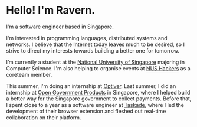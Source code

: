 # Hello! I'm Ravern.

I'm a software engineer based in Singapore.

I'm interested in programming languages, distributed systems and networks. I believe that the Internet today leaves much to be desired, so I strive to direct my interests towards building a better one for tomorrow.

I’m currently a student at the [National University of Singapore](https://nus.edu.sg) majoring in Computer Science. I'm also helping to organise events at [NUS Hackers](https://nushackers.org) as a coreteam member.

This summer, I'm doing an internship at [Optiver](https://optiver.com). Last summer, I did an internship at [Open Government Products](https://open.gov.sg) in Singapore, where I helped build a better way for the Singapore government to collect payments. Before that, I spent close to a year as a software engineer at [Taskade](https://taskade.com/), where I led the development of their browser extension and fleshed out real-time collaboration on their platform.
